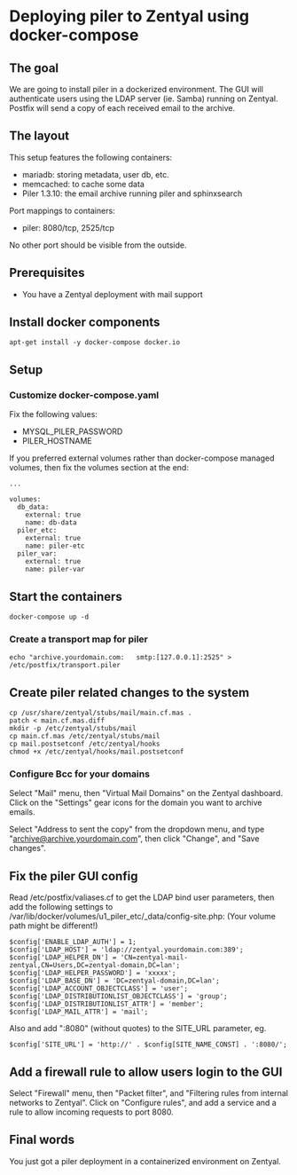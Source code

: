 # Deploying piler to Zentyal using docker-compose

## The goal

We are going to install piler in a dockerized environment.
The GUI will authenticate users using the LDAP server (ie.
Samba) running on Zentyal. Postfix will send a copy of each
received email to the archive.

## The layout

This setup features the following containers:

* mariadb: storing metadata, user db, etc.
* memcached: to cache some data
* Piler 1.3.10: the email archive running piler and sphinxsearch

Port mappings to containers:

- piler: 8080/tcp, 2525/tcp

No other port should be visible from the outside.

## Prerequisites

* You have a Zentyal deployment with mail support

## Install docker components

```
apt-get install -y docker-compose docker.io
```

## Setup

### Customize docker-compose.yaml

Fix the following values:

* MYSQL_PILER_PASSWORD
* PILER_HOSTNAME


If you preferred external volumes rather than docker-compose managed volumes,
then fix the volumes section at the end:

```
...

volumes:
  db_data:
    external: true
    name: db-data
  piler_etc:
    external: true
    name: piler-etc
  piler_var:
    external: true
    name: piler-var
```


## Start the containers

```
docker-compose up -d
```


### Create a transport map for piler

```
echo "archive.yourdomain.com:   smtp:[127.0.0.1]:2525" > /etc/postfix/transport.piler
```

## Create piler related changes to the system

```
cp /usr/share/zentyal/stubs/mail/main.cf.mas .
patch < main.cf.mas.diff
mkdir -p /etc/zentyal/stubs/mail
cp main.cf.mas /etc/zentyal/stubs/mail
cp mail.postsetconf /etc/zentyal/hooks
chmod +x /etc/zentyal/hooks/mail.postsetconf
```

### Configure Bcc for your domains

Select "Mail" menu, then "Virtual Mail Domains" on the Zentyal dashboard.
Click on the "Settings" gear icons for the domain you want to archive emails.

Select "Address to sent the copy" from the dropdown menu, and type
"archive@archive.yourdomain.com", then click "Change", and "Save changes".

## Fix the piler GUI config

Read /etc/postfix/valiases.cf to get the LDAP bind user parameters, then
add the following settings to /var/lib/docker/volumes/u1_piler_etc/_data/config-site.php:
(Your volume path might be different!)

```
$config['ENABLE_LDAP_AUTH'] = 1;
$config['LDAP_HOST'] = 'ldap://zentyal.yourdomain.com:389';
$config['LDAP_HELPER_DN'] = 'CN=zentyal-mail-zentyal,CN=Users,DC=zentyal-domain,DC=lan';
$config['LDAP_HELPER_PASSWORD'] = 'xxxxx';
$config['LDAP_BASE_DN'] = 'DC=zentyal-domain,DC=lan';
$config['LDAP_ACCOUNT_OBJECTCLASS'] = 'user';
$config['LDAP_DISTRIBUTIONLIST_OBJECTCLASS'] = 'group';
$config['LDAP_DISTRIBUTIONLIST_ATTR'] = 'member';
$config['LDAP_MAIL_ATTR'] = 'mail';
```

Also and add ":8080" (without quotes) to the SITE_URL parameter, eg.

```
$config['SITE_URL'] = 'http://' . $config[SITE_NAME_CONST] . ':8080/';
```


## Add a firewall rule to allow users login to the GUI

Select "Firewall" menu, then "Packet filter", and "Filtering rules from internal networks to Zentyal".
Click on "Configure rules", and add a service and a rule to allow incoming requests to port 8080.

## Final words

You just got a piler deployment in a containerized environment on Zentyal.
